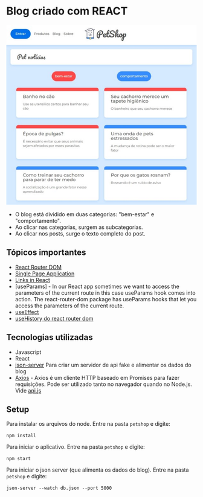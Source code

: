 # Blog criado com REACT

![Imagem do blog](./petshop-preview.jpg)

* O blog está dividido em duas categorias: "bem-estar" e "comportamento". 
* Ao clicar nas categorias, surgem as subcategorias.
* Ao clicar nos posts, surge o texto completo do post.


## Tópicos importantes
* [React Router DOM](https://www.npmjs.com/package/react-router-dom)
* [Single Page Application](./notas-de-aula/aula%2002.04%20-%20single%20page%20application.md)
* [Links in React](./notas-de-aula/aula%2003.05%20-%20Links%20in%20React.md)
* [useParams] - In our React app sometimes we want to access the parameters of the current route in this case useParams hook comes into action. The react-router-dom package has useParams hooks that let you access the parameters of the current route.
* [useEffect](./notas-de-aula/useEffect.md)
* [useHistory do react router dom](./notas-de-aula/aula%2004.4%20-%20useHistory.md)

## Tecnologias utilizadas
* Javascript
* React
* [json-server](https://www.npmjs.com/package/json-server) Para criar um servidor de api fake e alimentar os dados do blog
* [Axios](https://www.npmjs.com/package/axios) - Axios é um cliente HTTP baseado em Promises para fazer requisições. Pode ser utilizado tanto no navegador quando no Node.js. Vide [api.js](./petshop/src/api/api.js)


## Setup
Para instalar os arquivos do node. Entre na pasta `petshop` e digite:
```
npm install
```

Para iniciar o aplicativo. Entre na pasta `petshop` e digite:
```
npm start
```
Para iniciar o json server (que alimenta os dados do blog). Entre na pasta `petshop` e digite:
```
json-server --watch db.json --port 5000
```
